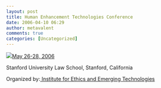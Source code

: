 ```yaml
---
layout: post
title: Human Enhancement Technologies Conference
date: 2006-04-10 06:29
author: metavalent
comments: true
categories: [Uncategorized]
---
```

<!--Lead Photo --><a href="http://ieet.org/index.php/IEET/HETHR"><img src="https://web.archive.org/web/*/http://awebcamdarkly.com/">May 26-28, 2006</a>

Stanford University Law School, Stanford, California

Organized by:<a href="http://ieet.org/"> Institute for Ethics and Emerging Technologies</a>
